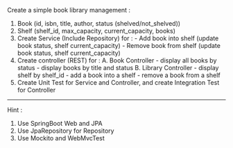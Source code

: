 Create a simple book library management :

1. Book (id, isbn, title, author, status (shelved/not_shelved))
2. Shelf (shelf_id, max_capacity, current_capacity, books)
3. Create Service (Include Repository) for :
              - Add book into shelf (update book status, shelf current_capacity)
              - Remove book from shelf (update book status, shelf current_capacity)
4. Create controller (REST) for :
              A. Book Controller 
                 - display all books by status
                 - display books by title and status
              B. Library Controller 
                 - display shelf by shelf_id
                 - add a book into a shelf
                 - remove a book from a shelf
5. Create Unit Test for Service and Controller, and create Integration Test for Controller
-------------------------------------------------------------
Hint : 
1. Use SpringBoot Web and JPA
2. Use JpaRepository for Repository
3. Use Mockito and WebMvcTest
